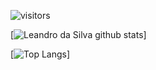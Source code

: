 <!--
**LeandrodaSilva/LeandrodaSilva** is a ✨ _special_ ✨ repository because its `README.md` (this file) appears on your GitHub profile.

Here are some ideas to get you started:

- 🔭 I’m currently working on ...
- 🌱 I’m currently learning ...
- 👯 I’m looking to collaborate on ...
- 🤔 I’m looking for help with ...
- 💬 Ask me about ...
- 📫 How to reach me: ...
- 😄 Pronouns: ...
- ⚡ Fun fact: ...
-->
 ![visitors](https://visitor-badge.glitch.me/badge?page_id=LeandrodaSilva&left_color=green&right_color=red)

[![Leandro da Silva github stats](https://github-readme-stats.vercel.app/api?username=leandrodasilva&count_private=true&count_private=true&title_color=ffffff&text_color=ffffff&icon_color=ffffff&bg_color=000000&locale=pt-br)]

[![Top Langs](https://github-readme-stats.vercel.app/api/top-langs/?username=leandrodasilva&layout=compact&title_color=ffffff&text_color=ffffff&icon_color=ffffff&bg_color=000000&locale=pt-br)]
